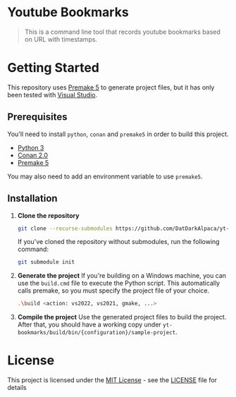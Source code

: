 # Youtube Bookmarks

> This is a command line tool that records youtube bookmarks based on URL with timestamps.

# Getting Started

This repository uses [Premake 5](https://github.com/premake/premake-core/releases) to generate project files, but it has only been tested with [Visual Studio](https://visualstudio.microsoft.com/pt-br/downloads/).

## Prerequisites

You'll need to install `python`, `conan` and `premake5` in order to build this project.

* [Python 3](https://www.python.org/downloads/)
* [Conan 2.0](https://conan.io/downloads)
* [Premake 5](https://github.com/premake/premake-core/releases)

You may also need to add an environment variable to use `premake5`.

## Installation
1. **Clone the repository**
    ```bash
    git clone --recurse-submodules https://github.com/DatDarkAlpaca/yt-bookmarks
    ```
    
    If you've cloned the repository without submodules, run the following command:
    ```bash
    git submodule init
    ```
    
3. **Generate the project**
    If you're building on a Windows machine, you can use the `build.cmd` file to execute the Python script. 
    This automatically calls premake, so you must specify the project file of your choice.

    ```bash
    .\build <action: vs2022, vs2021, gmake, ...>
    ```

4. **Compile the project**
   Use the generated project files to build the project. 
   After that, you should have a working copy under `yt-bookmarks/build/bin/{configuration}/sample-project`. 

# License

This project is licensed under the [MIT License](https://opensource.org/licenses/MIT) - see the [LICENSE](LICENSE) file for details
